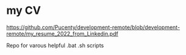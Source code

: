 # my CV
https://github.com/Pucenty/development-remote/blob/development-remote/my_resume_2022_from_Linkedin.pdf

Repo for varous helpful .bat .sh scripts
